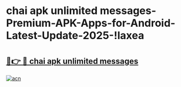 # chai apk unlimited messages-Premium-APK-Apps-for-Android-Latest-Update-2025-!laxea

# <h2><a href="https://googleone.com">🔗👉 🔴 chai apk unlimited messages</a></h2>

[![acn](https://github.com/user-attachments/assets/0f9c940e-d8b0-45ae-aac7-cd30a18b3e1c)](https://googleone.com)

